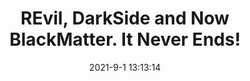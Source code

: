 ---
"title": "REvil, DarkSide and Now BlackMatter. It Never Ends!"
"date": "2021-9-1 13:13:14"
"feed_name": "INDUSTRYWEEK"
"feed_website": "https://www.industryweek.com/"
"feed_rss": "https://www.industryweek.com/__rss/website-scheduled-content.xml?input=%7B%22sectionAlias%22%3A%22home%22%7D"
"link": "https://www.industryweek.com/technology-and-iiot/article/21174060/revil-darkside-and-now-blackmatter"
"file": "_posts/2021-1-1-4637233af3663347b79d54f875ff7d2c0f4d0fef.md"
"accident": "0"
"drilling": "0"
---